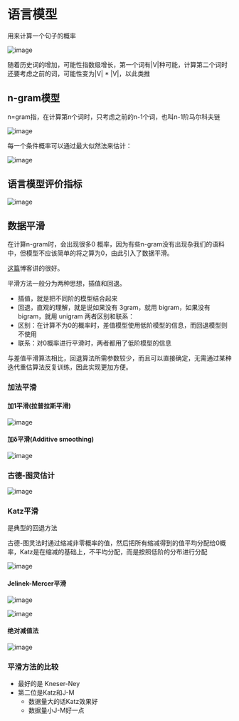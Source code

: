 
# 语言模型
用来计算一个句子的概率

![image](D:/Program/YNote/workspace/gorpel@163.com/Picture/语言模型.png)

随着历史词的增加，可能性指数级增长，第一个词有|V|种可能，计算第二个词时还要考虑之前的词，可能性变为|V| * |V|，以此类推

## n-gram模型

n=gram指，在计算第n个词时，只考虑之前的n-1个词，也叫n-1阶马尔科夫链

![image](D:/Program/YNote/workspace/gorpel@163.com/Picture/bigram.png)

每一个条件概率可以通过最大似然法来估计：

![image](D:/Program/YNote/workspace/gorpel@163.com/Picture/最大似然.png)

## 语言模型评价指标

![image](D:/Program/YNote/workspace/gorpel@163.com/Picture/评价.png)

## 数据平滑

在计算n-gram时，会出现很多0
概率，因为有些n-gram没有出现杂我们的语料中，但模型不应该简单的将之算为0，由此引入了数据平滑。

[这篇](http://www.shuang0420.com/2017/03/24/NLP%20%E7%AC%94%E8%AE%B0%20-%20%E5%B9%B3%E6%BB%91%E6%96%B9%E6%B3%95(Smoothing)%E5%B0%8F%E7%BB%93/)博客讲的很好。

平滑方法一般分为两种思想，插值和回退。
- 插值，就是把不同阶的模型结合起来
- 回退，直观的理解，就是说如果没有 3gram，就用 bigram，如果没有 bigram，就用 unigram
两者区别和联系：
- 区别：在计算不为0的概率时，差值模型使用低阶模型的信息，而回退模型则不使用
- 联系：对0概率进行平滑时，两者都用了低阶模型的信息

与差值平滑算法相比，回退算法所需参数较少，而且可以直接确定，无需通过某种迭代重估算法反复训练，因此实现更加方便。

### 加法平滑
#### 加1平滑(拉普拉斯平滑)

![image](D:/Program/YNote/workspace/gorpel@163.com/Picture/加1.png)

#### 加δ平滑(Additive smoothing)

![image](D:/Program/YNote/workspace/gorpel@163.com/Picture/加.png)

### 古德-图灵估计

![image](D:/Program/YNote/workspace/gorpel@163.com/Picture/gude.png)

### Katz平滑

是典型的回退方法

古德-图灵法时通过缩减非零概率的值，然后把所有缩减得到的值平均分配给0概率，Katz是在缩减的基础上，不平均分配，而是按照低阶的分布进行分配

![image](D:/Program/YNote/workspace/gorpel@163.com/Picture/katz.png)

#### Jelinek-Mercer平滑

![image](D:/Program/YNote/workspace/gorpel@163.com/Picture/je1.png)

![image](D:/Program/YNote/workspace/gorpel@163.com/Picture/je2.png)

#### 绝对减值法

![image](D:/Program/YNote/workspace/gorpel@163.com/Picture/绝对减值.png)

### 平滑方法的比较
- 最好的是 Kneser-Ney
- 第二位是Katz和J-M
    - 数据量大的话Katz效果好
    - 数据量小J-M好一点